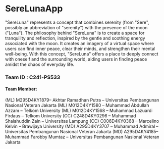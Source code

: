 # SereLunaApp

"SereLuna" represents a concept that combines serenity (from "Sere", possibly an abbreviation of "serenity") with the presence of the moon ("Luna"). The philosophy behind "SereLuna" is to create a space for tranquility and reflection, inspired by the gentle and soothing energy associated with the moon. It creates an imagery of a virtual space where users can find inner peace, clear their minds, and strengthen their mental well-being. With this concept, "SereLuna" offers a place to deeply connect with oneself and the surrounding world, aiding users in finding peace amidst the chaos of everyday life.

### Team ID : C241-PS533 

#### Team Member:
(ML) M295D4KY1879– Akhtar Ramadhan Putra – Universitas Pembangunan Nasional Veteran Jakarta 
(ML) M012D4KY1580 – Muhammad Abdullah Azzam – Telkom University
(ML) M012D4KY1568 – Muhammad Lazuardi Firdaus – Telkom University 
(CC) C248D4KY0296 – Muhammad Shalahuddin Zain – Universitas Lampung 
(CC) C006D4KY0368 – Marcelino Kelvin –  Brawijaya University 
(MD) A295D4KY3707 – Muhammad Admiral – Universitas Pembangunan Nasional Veteran Jakarta 
(MD) A295D4KY4185– Muhammad Farobby Mumtaz – Universitas Pembangunan Nasional Veteran Jakarta
